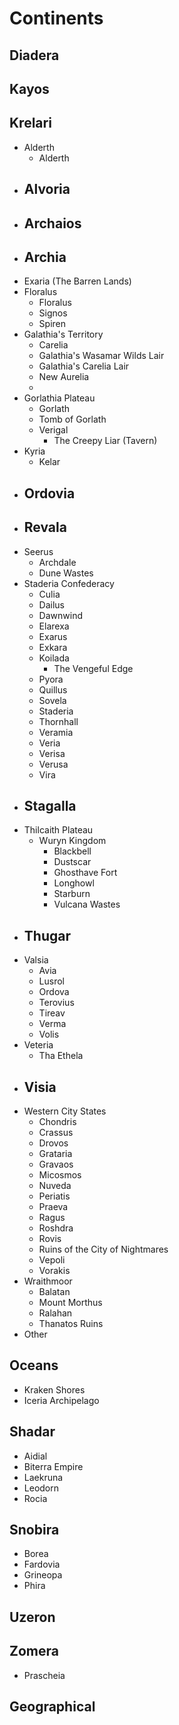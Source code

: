 # Continents

## Diadera
## Kayos

## Krelari
- Alderth
	- Alderth
- Alvoria
	- 
- Archaios
	- 
- Archia
	- 
- Exaria (The Barren Lands)
- Floralus
	- Floralus
	- Signos
	- Spiren
- Galathia's Territory
	- Carelia
	- Galathia's Wasamar Wilds Lair
	- Galathia's Carelia Lair
	- New Aurelia
	- 
- Gorlathia Plateau
	- Gorlath
	- Tomb of Gorlath
	- Verigal
		- The Creepy Liar (Tavern)
- Kyria
	- Kelar
- Ordovia
	- 
- Revala
	- 
- Seerus
	- Archdale
	- Dune Wastes
- Staderia Confederacy
	- Culia
	- Dailus
	- Dawnwind
	- Elarexa
	- Exarus
	- Exkara
	- Koilada
		- The Vengeful Edge
	- Pyora
	- Quillus
	- Sovela
	- Staderia
	- Thornhall
	- Veramia
	- Veria
	- Verisa
	- Verusa
	- Vira
- Stagalla
	- 
- Thilcaith Plateau
	- Wuryn Kingdom
		- Blackbell
		- Dustscar
		- Ghosthave Fort
		- Longhowl
		- Starburn
		- Vulcana Wastes
- Thugar
	- 
- Valsia
	- Avia
	- Lusrol
	- Ordova
	- Terovius
	- Tireav
	- Verma
	- Volis
- Veteria
	- Tha Ethela
- Visia
	- 
- Western City States
	- Chondris
	- Crassus
	- Drovos
	- Grataria
	- Gravaos
	- Micosmos
	- Nuveda
	- Periatis
	- Praeva
	- Ragus
	- Roshdra
	- Rovis
	- Ruins of the City of Nightmares
	- Vepoli
	- Vorakis
- Wraithmoor
	- Balatan
	- Mount Morthus
	- Ralahan
	- Thanatos Ruins
- Other
## Oceans
- Kraken Shores
- Iceria Archipelago
## Shadar
- Aidial
- Biterra Empire
- Laekruna
- Leodorn
- Rocia
## Snobira
- Borea
- Fardovia
- Grineopa
- Phira
## Uzeron

## Zomera
- Prascheia




## Geographical
